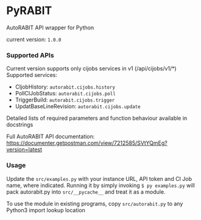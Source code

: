 # PyRABIT
AutoRABIT API wrapper for Python

current version: `1.0.0`

### Supported APIs

Current version supports only cijobs services in v1 (/api/cijobs/v1/*)
Supported services:
 - CIjobHistory: `autorabit.cijobs.history`
 - PollCIJobStatus: `autorabit.cijobs.poll`
 - TriggerBuild: `autorabit.cijobs.trigger`
 - UpdatBaseLineRevision: `autorabit.cijobs.update`

Detailed lists of required parameters and function behaviour available in docstrings
 
Full AutoRABIT API documentation:
https://documenter.getpostman.com/view/7212585/SVtYQmEg?version=latest


### Usage

Update the `src/examples.py` with your instance URL, API token and CI Job name, where indicated.
Running it by simply invoking `$ py examples.py` will pack autorabit.py into `src/__pycache__` and treat it as a module.

To use the module in existing programs, copy `src/autorabit.py` to any Python3 import lookup location
